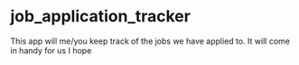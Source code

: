 # job_application_tracker
This app will me/you keep track of the jobs we have applied to. It will come in handy for us I hope
